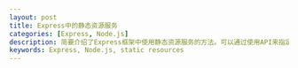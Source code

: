 ```yaml
---
layout: post
title: Express中的静态资源服务
categories: [Express, Node.js]
description: 简要介绍了Express框架中使用静态资源服务的方法。可以通过使用API来指定static资源的相对路径，方便URL（统一资源定位符）进行定位。
keywords: Express, Node.js, static resources
---
```


